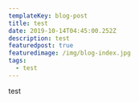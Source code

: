 ```yaml
---
templateKey: blog-post
title: test
date: 2019-10-14T04:45:00.252Z
description: test
featuredpost: true
featuredimage: /img/blog-index.jpg
tags:
  - test
---
```

test

